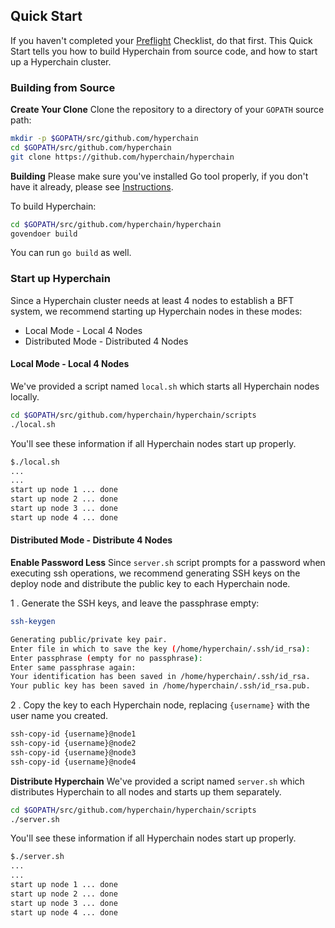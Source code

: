 ## Quick Start

If you haven't completed your [Preflight](./preflight.md) Checklist, do that first. This Quick Start tells you how to build Hyperchain from source code, and how to start up a Hyperchain cluster.

### Building from Source
**Create Your Clone**
Clone the repository to a directory of your `GOPATH` source path:
```bash
mkdir -p $GOPATH/src/github.com/hyperchain
cd $GOPATH/src/github.com/hyperchain
git clone https://github.com/hyperchain/hyperchain
```

**Building**
Please make sure you've installed Go tool properly, if you don't have it already, please see [Instructions](./Preflight.md).

To build Hyperchain:
```bash
cd $GOPATH/src/github.com/hyperchain/hyperchain
govendoer build
```
You can run `go build` as well.

### Start up Hyperchain
Since a Hyperchain cluster needs at least 4 nodes to establish a BFT system, we recommend starting up Hyperchain nodes in these modes:
- Local Mode - Local 4 Nodes
- Distributed Mode - Distributed 4 Nodes

#### Local Mode - Local 4 Nodes
We've provided a script named `local.sh` which starts all Hyperchain nodes locally.
```bash
cd $GOPATH/src/github.com/hyperchain/hyperchain/scripts
./local.sh
```

You'll see these information if all Hyperchain nodes start up properly.
```bash
$./local.sh
...
...
start up node 1 ... done
start up node 2 ... done
start up node 3 ... done
start up node 4 ... done
```

#### Distributed Mode - Distribute 4 Nodes
**Enable Password Less**
Since `server.sh` script prompts for a password when executing ssh operations, we recommend generating SSH keys on the deploy node and distribute the public key to each Hyperchain node.

1 . Generate the SSH keys, and leave the passphrase empty:
```bash
ssh-keygen

Generating public/private key pair.
Enter file in which to save the key (/home/hyperchain/.ssh/id_rsa):
Enter passphrase (empty for no passphrase):
Enter same passphrase again:
Your identification has been saved in /home/hyperchain/.ssh/id_rsa.
Your public key has been saved in /home/hyperchain/.ssh/id_rsa.pub.
```

2 . Copy the key to each Hyperchain node, replacing `{username}` with the user name you created.

```bash
ssh-copy-id {username}@node1
ssh-copy-id {username}@node2
ssh-copy-id {username}@node3
ssh-copy-id {username}@node4
```

**Distribute Hyperchain**
We've provided a script named `server.sh` which distributes Hyperchain to all nodes and starts up them separately.

```bash
cd $GOPATH/src/github.com/hyperchain/hyperchain/scripts
./server.sh
```

You'll see these information if all Hyperchain nodes start up properly.
```bash
$./server.sh
...
...
start up node 1 ... done
start up node 2 ... done
start up node 3 ... done
start up node 4 ... done
```
